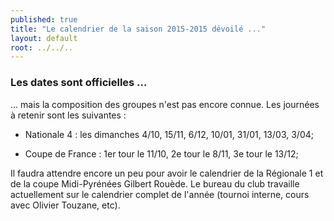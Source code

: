 ```yaml
---
published: true
title: "Le calendrier de la saison 2015-2015 dévoilé ..."
layout: default
root: ../../..
---
```


### Les dates sont officielles ...

... mais la composition des groupes n'est pas encore connue. Les journées à retenir sont les suivantes :

- Nationale 4 : les dimanches 4/10, 15/11, 6/12, 10/01, 31/01, 13/03, 3/04;

- Coupe de France : 1er tour le 11/10, 2e tour le 8/11, 3e tour le 13/12;

Il faudra attendre encore un peu pour avoir le calendrier de la Régionale 1 et de la coupe Midi-Pyrénées Gilbert Rouède. Le bureau du club travaille actuellement sur le calendrier complet de l'année (tournoi interne, cours avec Olivier Touzane, etc).

